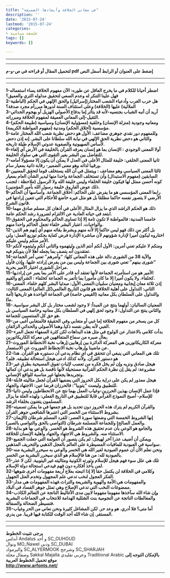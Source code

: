 ```yaml
---
title: "في معاني الخلافة وأبعادها العميقة"
description: ''
date: '2015-07-24'
lastmod: '2015-07-24'
categories:
- فلسفة سياسية
tags: []
keywords: []

---
```

---

---

**لتحميل المقال أو قراءته في ص-و-م pdf إضغط على العنوان أو الرابط أسفل النص**

---



---

**1-اضطر أحيانا للكلام في ما يخرج العاقل عن طوره: الآن مفهوم الخلافة يساء استعماله فهل علينا التنكر له وعدم السعي لتحقيق مدلوله الثري والعميق؟  
2-هل حرب الغرب وأدعياء الشعب المختار(إسرائيل) والحق الإلهي في الحكم (الباطنية الملالية) عليها (الخلافة) وعلى استئناف السنة لدورها مبررأم مجرد صدفة؟  
3-أريد أن أنبه الشباب بجنسيه-لأنه قد يتأثر إما بدفاع الأصولي الهزيل أو بهجوم الحداثي الثقيل-إلى المعاني العميقة لمفهوم الخلافة ومبرراته.  
4-ومعانيه وجودية (منزلة الإنسان) وخلقية (مسؤولية الإنسان) وسياسية (طبيعة الحكم) مؤسسية (أخلاق الحكم) ومدنية (مفهوم المواطنة الكريمة).  
5-وللمفهوم دور نقدي جوهري مضاعف: الأول هو دحض نظرية شعب الله المختار عامة والثاني هو دحض نظرية الحق الإلهي في نيابة الله سلطانا على البشر. إنه إذن دحض لأساس الصهيونية والصفوية عدوتي الإسلام طيلة تاريخه.  
6-أولا المعنى الوجودي : الإنسان بما هو إنسان يعرفه القرآن بالخليفة في الأرض أي إلغاء للتفاضل بين البشر بغير التقوى التي هي سلوك الخليفة.  
7-ثانيا المعنى الخلقي: خليفة للمثال الأعلى في العدل لا يمكن أن يكون إلا مسؤولا أمامه ورقيبا لذاته وهو معنى الضمير- رقابة ذاتية بمعيار سام.  
8-ثالثا المعنى السياسي وهو مضاعف : ويتمثل في أن الله يستخلف قوما لتحقق المعنيين السابقين (مفهوم الاستبدال) وأن تستخلف الجماعة واحدا منها ليدير الشأن العام بمعيار كونه أحسن ممثل لها فيكون خليفة الخلفاء وليس خليفة الله ولا الرسول (ملاحظة : لتجنب ذلك عوض الفاروق خليفة رسول الله بأمير المؤمنين).  
9-رابعا المعنى المؤسسي هو ما يفرض على الحاكم: أخلاق الجماعة. وأساسها أن الحاكم الأرضي لا يتصور نفسه حاكما مطلقا بل هو مثل غيره خاضع للأحكام التي تتعين إرادتها في قانون الشرع.  
10-ذلك هو الحكم الراشد الذي ما يزال المثال الأعلى في أذهان كل مسلم صادق مهما ابتعد في حياته العادية عن الالتزام لضرورة رشد الحكم عامة.  
11-خامسا المدنية: فالمواطنة لا تكون تامة إلا إذا تساوى الحاكم والمحكوم في الحقوق والواجبات. اعتبار البشر خلفاء تجعل الحاكم واحدا منهم.  
12-بل أكثر من ذلك فهو ليس حاكما إلا لأنه منهم وبشرط بقائه منهم أي إنهم هم الذين اختاروه ليكون أميرا لإدارة شؤونهم لأن مباشرة الإدارة فرض كفاية بحكم توزيع العمل: ولي الأمر منكم وليس عليكم.  
13-ومنكم لا عليكم تعني أمرين: الأول أنكم أنتم الذين وليتهموه والثاني أنكم وليتموه لأنكم تعتقدون أنه يتصف بما يجعله أهلا لأن ينوبكم فيه.  
14-والآية 38 من الشورى دالة على هذه المعاني كلها: “وأمرهم” تعني أمر الجماعة “شورى بينهم” تعني شورى بين الجماعة وليس بين من يفرض إرادته عليها. وإذن فأول مراحل الشورى اختيار الأمير بحرية.  
15-الأمير هو من استأمرته الجماعة لأنها تعتقد أنه قادر على الأمر بما يعبر عن إرادتـها كخلفاء. ولا يكون أميرا إلا ما كان مأمورا بما تأتمر به الجماعة كخلفاء : الشرائع والقيم.  
16-إذن ثلاثة معان إيجابية ومعنيان سلبيان:المعنى الأول: مبدئيا البشر كلهم خلفاء. المعنى الثاني: التداول على أهلية الخلافة هو قانون التاريخ العالمي(كل العالم) المعنى الثالث: والتداول على السلطان بكل معانيه (القيمي خاصة) في الجماعة الواحدة هو تاريخها (أمة ما).  
18-المعنيان السالبان: أولهما ينتج عن المبدأ: لا وجود لشعب مختار بل كل البشر سواسية. والثاني ينتج عن التداول: لا وجود لحق إلهي في السلطان بكل معانيه وخاصة السياسي بل هو حق كل المنتسبين للجماعة.  
19-كل من يسخر من مفهوم الخلافة إما غبي أو متغابي وفي الحقيقة فالمتغابي أغبى من الغبي لأنه يظن نفسه ذكيا.وهما الأصولي والحداثي الزائفان.  
20-بدأت كلامي بالاعتذار عن الولوج في مثل هذه البداهات لكن كثرة السفهاء تجعل المرء يعال صبره من سماع المتفاقهين في معركة الكاريكاتورين.  
21-معركة الكاريكاتورين هي المعركة الدائرة بين إرهابين:إرهاب نخبة الانحطاط الموروث عن ماضينا وإرهاب نخبة الانحطاط الموروث عن الاستعمار.  
22-تلك هي المعاني التي ينبغي أن تتحقق في اي نظام يدعي أن دستوره هو القرآن. هذا هو دستور القرآن. ولأنه كذلك ادعى هيجل استحالة تطبيقه. فلم؟  
23-هيجل صادق ونزيه وإن لم يخل فكره من تعصب لإثبات تفوق المسيحية بطرق غير مشروعة: لم يقل إن نظرة الحكم القرآنية مستحيلة لأنها ناقصة بل هو يدعي أن كمالها وتجريدها يجعلها غير مناسبة للواقع الإنساني.  
24-هيجل معذور لم يكن على دراية بكل الحروز التي يضفيها القرآن لجعل مثاليته قابلة للتطبيق وليست “يتوبيا”: فالحرزان فرضا عين: الاجتهاد والجهاد.  
25-فإذا عمل الإنسان بهذين الحرزين-وغياب العمل بهما نتج عن الانحطاطين وليس ذاتيا للإسلام- أصبح النموذج القرآني قابلا للتطبيق في التاريخ الفعلي: ولهذه العلة ما يزال المسلمون يتغنون بخلفاء الرشد.  
26-والقرآن الكريم لم يترك هذه الحروز دون تحديد بل هو جمعها في ما يمكن تسميته بشروط الاستثناء من الخسر التي اعتبرها الشافعي جوهر القرآن.  
27-إنها الشروط الخمسة التي وضعتها سورة العصر: للفرد المسلم شرطان (الإيمان والعمل الصالح) وللجماعة المسلمة شرطان (التواصي بالحق والتواصي بالصبر).  
28-والجامع هو الوعي بأن عدم تحقيق هذه الشروط هو الخسر. والوعي بها هو بداية الاستثناء منه. والشروط هي الاجتهاد والجهاد وأهلية الإنسان للخلافة.  
29-ويمكن أن أضيف عذرا آخر لهيجل: لم يكن يتصور أن العولمة التي جعلت الجميع سواسية في العبودية للمافيات المسيطرة على العالم بالعجل الذهبي والتحريف المذهبي.  
30-ونحن نعلم الآن أن عموم العبودية لغير الله هي الخسر والوعي به سيحرر البشرية منه بالعبودية لله: من هنا فالإسلام هو الذي سيحرر البشرية من الخسر.  
31-تلك هي علل سوء فهم هيجل للإسلام وثورته الكونية ومثاليته غير اليتوبية. لكن لا عذر لمن يأخذ أفكاره دون فهم فيدعي استحالة دولة الإسلام.  
32-وكلامي في الخلافة لن يكتمل حقا إلا إذا اتبعته بعلاج أربعة مفهومات أخرى شوهها الفكر العجول لنخب تدعي علم المجهول وتخدم العتل الجهول.  
33-والمفهومات هي:الأمة والهوية والشريعة والتراث.فهذه المفهومات هي مدار ممضوغات النخب التي تدعي الإصلاح وهي تمثل جوهر الفساد في البلاد.  
34-وإن شاء الله سآخذها مفهوما مفهوما لابين مدى الأغاليط الناتجة عن التعالم الكاذب والمغالطات الناتجة عن النجومية بنت الشللية الهدامة للانتخاب في الجماعات البشرية فتسيطر الضحالة والسفالة.  
35-أما متى؟ فلا أدري. هو وعد حر. لكن المشاغل كثيرة ونحن نعاني من الحر وغياب المستقر. إن شاء الله أجد الوقت للكتابة فيها قريبا. من يدري.**

---

---

**يرجى تثبيت الخطوط**   
 أندلس Andalus  و أحد SC\_OUHOUD  
 ونوال MO\_Nawel  ودبي SC\_DUBAI   
 واليرموك SC\_ALYERMOOK  وشرجح SC\_SHARJAH   
 وصقال مجلة Sakkal Majalla وعربي تقليدي Traditional Arabic  **بالإمكان التوجه إلى موقع تحميل الخطوط العربية  
 http://www.arfonts.net/**

---

###